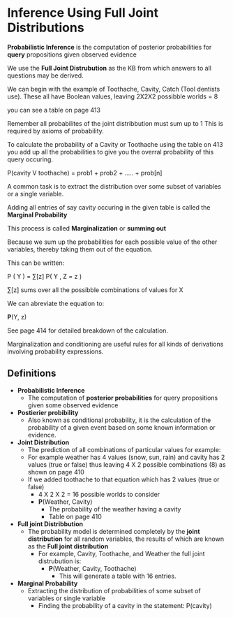 # Inference Using Full Joint Distributions 

**Probabilistic Inference** is the computation of posterior probabilities for **query** propositions given observed evidence 

We use the **Full Joint Distrubution** as the KB from which answers to all questions may be derived. 

We can begin with the example of Toothache, Cavity, Catch (Tool dentists use). 
These all have Boolean values, leaving 2X2X2 possibble worlds = 8 


you can see a table on page 413 

Remember all probabilites of the joint distribbution must sum up to 1
This is required by axioms of probability. 

To calculate the probability of a Cavity or Toothache using the table on 413 you add up all the probabilities to give you the overral probability of this query occuring. 

P(cavity V toothache) = prob1 + prob2 + ..... + prob[n]

A common task is to extract the distribution over some subset of variables or a single variable. 

Adding all entries of say cavity occuring in the given table is called the **Marginal Probability**

This process is called **Marginalization** or **summing out**

Because we sum up the probabilities for each possible value of the other variables, thereby taking them out of the equation.

This can be written: 

P ( Y ) = ∑[z] P( Y , Z = z ) 

∑[z] sums over all the possibble combinations of values for X 

We can abreviate the equation to: 

**P**(Y, z)

See page 414 for detailed breakdown of the calculation. 

Marginalization and conditioning are useful rules for all kinds of derivations involving probability expressions. 





## Definitions

- **Probabilistic Inference** 
  - The computation of **posterior probabilities** for query propositions given some observed evidence 
- **Postierier probibility**
  - Also known as conditional probability, it is the calculation of the probability of a given event based on some known information or evidence. 
- **Joint Distribution** 
  - The prediction of all combinations of particular values for example: 
  - For example weather has 4 values (snow, sun, rain) and cavity has 2 values (true or false) thus leaving 4 X 2 possible combinations (8) as shown on page 410
  - If we added toothache to that equation which has 2 values (true or false)
    - 4 X 2 X 2 = 16 possible worlds to consider
    - **P**(Weather, Cavity)
      - The probability of the weather having a cavity 
      - Table on page 410 
- **Full joint Distribbution** 
  - The probability model is determined completely by the **joint distribution** for all random variables, the results of which are known as the **Full joint distribution** 
    - For example, Cavity, Toothache, and Weather the full joint distrubution is: 
      - **P**(Weather, Cavity, Toothache)
        - This will generate a table with 16 entries.
- **Marginal Probability** 
  - Extracting the distribution of probabilities of some subset of variables or single variable 
    - Finding the probability of a cavity in the statement: 
      P(cavity)